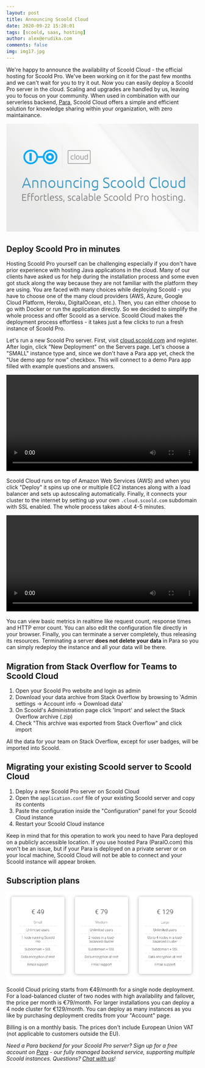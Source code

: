 ```yaml
---
layout: post
title: Announcing Scoold Cloud
date: 2020-09-22 15:28:01
tags: [scoold, saas, hosting]
author: alex@erudika.com
comments: false
img: img17.jpg
---
```


We're happy to announce the availability of Scoold Cloud - the official hosting for Scoold Pro. We've been working
on it for the past few months and we can't wait for you to try it out. Now you can easily deploy a Scoold Pro
server in the cloud. Scaling and upgrades are handled by us, leaving you to focus on your community. When used in
combination with our serverless backend, [Para](https://paraio.com), Scoold Cloud offers a simple and efficient
solution for knowledge sharing within your organization, with zero maintainance.

<!-- more -->

![](/assets/img/blogpost_media16.png)

## Deploy Scoold Pro in minutes

Hosting Scoold Pro yourself can be challenging especially if you don't have prior experience with hosting Java
applications in the cloud. Many of our clients have asked us for help during the installation process and some
even got stuck along the way because they are not familiar with the platform they are using.
You are faced with many choices while deploying Scoold - you have to choose one of the many cloud providers
(AWS, Azure, Google Cloud Platform, Heroku, DigitalOcean, etc.). Then, you can either choose to go with Docker
or run the application directly. So we decided to simplify the whole process and offer Scoold as a service.
Scoold Cloud makes the deployment process effortless - it takes just a few clicks to run a fresh instance of
Scoold Pro.

Let's run a new Scoold Pro server. First, visit [cloud.scoold.com](https://cloud.scoold.com/login) and register.
After login, click "New Deployment" on the Servers page. Let's choose a "SMALL" instance type and, since we don't
have a Para app yet, check the "Use demo app for now" checkbox. This will connect to a demo Para app filled with
example questions and answers.

<video width="100%" autoplay loop>
  <source src="/assets/vid/scooldcloud1.mp4" type="video/mp4">
</video>

Scoold Cloud runs on top of Amazon Web Services (AWS) and when you click "Deploy" it spins up one or multiple
EC2 instances along with a load balancer and sets up autoscaling automatically. Finally, it connects your cluster
to the internet by setting up your own `.cloud.scoold.com` subdomain with SSL enabled. The whole process takes
about 4-5 minutes.

<video width="100%" autoplay loop>
  <source src="/assets/vid/scooldcloud2.mp4" type="video/mp4">
</video>

You can view basic metrics in realtime like request count, response times and HTTP error count. You can also edit
the configuration file directly in your browser. Finally, you can terminate a server completely, thus releasing its
resources. Terminating a server **does not delete your data** in Para so you can simply redeploy the instance and
all your data will be there.


## Migration from Stack Overflow for Teams to Scoold Cloud

1. Open your Scoold Pro website and login as admin
2. Download your data archive from Stack Overflow by browsing to 'Admin settings -> Account info -> Download data'
3. On Scoold's Administration page click 'Import' and select the Stack Overflow archive (.zip)
4. Check "This archive was exported from Stack Overflow" and click import

All the data for your team on Stack Overflow, except for user badges, will be imported into Scoold.

## Migrating your existing Scoold server to Scoold Cloud

1. Deploy a new Scoold Pro server on Scoold Cloud
2. Open the `application.conf` file of your existing Scoold server and copy its contents
3. Paste the configuration inside the "Configuration" panel for your Scoold Cloud instance
4. Restart your Scoold Cloud instance

Keep in mind that for this operation to work you need to have Para deployed on a publicly accessible location.
If you use hosted Para (ParaIO.com) this won't be an issue, but if your Para is deployed on a private server or
on your local machine, Scoold Cloud will not be able to connect and your Scoold instance will appear broken.


## Subscription plans

![](/assets/img/scooldcloud_pricing.png)

Scoold Cloud pricing starts from &euro;49/month for a single node deployment. For a load-balanced cluster of two nodes
with high availability and failover, the price per month is &euro;79/month. For larger installations you can deploy a
4 node cluster for &euro;129/month. You can deploy as many instances as you like by purchasing deployment credits
from your "Account" page.

Billing is on a monthly basis. The prices don't include European Union VAT (not applicable to customers outside the EU).


*Need a Para backend for your Scoold Pro server? Sign up for a free account on [Para](https://paraio.com) -
our fully managed backend service, supporting multiple Scoold instances. Questions? [Chat with us](https://cloud.scoold.com)!*